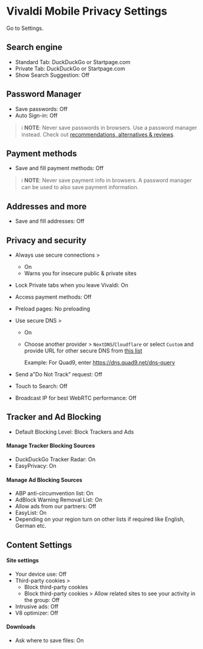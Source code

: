 # Vivaldi Mobile Privacy Settings

Go to Settings.



## Search engine
- Standard Tab: DuckDuckGo or Startpage.com
- Private Tab: DuckDuckGo or Startpage.com
- Show Search Suggestion: Off



## Password Manager
- Save passwords: Off
- Auto Sign-in: Off

> :information_source: **NOTE**: Never save passwords in browsers. Use a password manager instead. Check out [recommendations, alternatives & reviews](https://github.com/StellarSand/privacy-settings#recommendations-alternatives--reviews).



## Payment methods
- Save and fill payment methods: Off

> :information_source: **NOTE**: Never save payment info in browsers. A password manager can be used to also save payment information.



## Addresses and more
- Save and fill addresses: Off



## Privacy and security
- Always use secure connections >
  - On
  - Warns you for insecure public & private sites
- Lock Private tabs when you leave Vivaldi: On
- Access payment methods: Off
- Preload pages: No preloading
- Use secure DNS >
  - On
  - Choose another provider > `NextDNS`/`Cloudflare` or select `Custom` and provide URL for other secure DNS from [this list](https://www.privacyguides.org/en/dns/#recommended-providers)
  
    Example: For Quad9, enter https://dns.quad9.net/dns-query

- Send a"Do Not Track" request: Off
- Touch to Search: Off
- Broadcast IP for best WebRTC performance: Off



## Tracker and Ad Blocking
- Default Blocking Level: Block Trackers and Ads

#### Manage Tracker Blocking Sources
- DuckDuckGo Tracker Radar: On
- EasyPrivacy: On

#### Manage Ad Blocking Sources
- ABP anti-circumvention list: On
- AdBlock Warning Removal List: On
- Allow ads from our partners: Off
- EasyList: On
- Depending on your region turn on other lists if required like English, German etc.



## Content Settings

#### Site settings
- Your device use: Off
- Third-party cookies >
  - Block third-party cookies
  - Block third-party cookies > Allow related sites to see your activity in the group: Off
- Intrusive ads: Off
- V8 optimizer: Off

#### Downloads
- Ask where to save files: On

